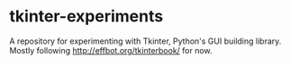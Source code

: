 # tkinter-experiments
A repository for experimenting with Tkinter, Python's GUI building library. Mostly following http://effbot.org/tkinterbook/ for now.
